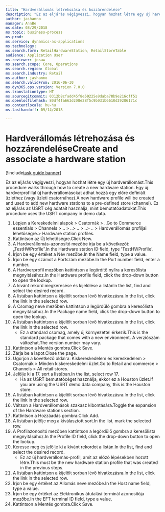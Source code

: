 ```yaml
--- 
title: "Hardverállomás létrehozása és hozzárendelése"
description: "Ez az eljárás végigveszi, hogyan hozhat létre egy új hardverállomást."
author: jashanno
manager: AnnBe
ms.date: 08/29/2018
ms.topic: business-process
ms.prod: 
ms.service: dynamics-ax-applications
ms.technology: 
ms.search.form: RetailHardwareStation, RetailStoreTable
audience: Application User
ms.reviewer: josaw
ms.search.scope: Core, Operations
ms.search.region: Global
ms.search.industry: Retail
ms.author: jashanno
ms.search.validFrom: 2016-06-30
ms.dyn365.ops.version: Version 7.0.0
ms.translationtype: HT
ms.sourcegitcommit: 0312b8cfadd45f8e59225e9daba78b9e216cff51
ms.openlocfilehash: 80df4fa663d208e28f5c9b031b6610d29286171c
ms.contentlocale: hu-hu
ms.lasthandoff: 09/14/2018

---
```

# <a name="create-and-associate-a-hardware-station"></a><span data-ttu-id="5638c-103">Hardverállomás létrehozása és hozzárendelése</span><span class="sxs-lookup"><span data-stu-id="5638c-103">Create and associate a hardware station</span></span>

[!include[task guide banner](../includes/task-guide-banner.md)]

<span data-ttu-id="5638c-104">Ez az eljárás végigveszi, hogyan hozhat létre egy új hardverállomást.</span><span class="sxs-lookup"><span data-stu-id="5638c-104">This procedure walks through how to create a new hardware station.</span></span> <span data-ttu-id="5638c-105">Egy új hardverprofillal új hardverállomásokat adhat hozzá egy előre definiált üzlethez (vagy üzleti csatornához).</span><span class="sxs-lookup"><span data-stu-id="5638c-105">A new hardware profile will be created and used to add new hardware stations to a pre-defined store (channel).</span></span> <span data-ttu-id="5638c-106">Ez az eljárás az USRT cég adatait használja, mint bemutatóadatokat.</span><span class="sxs-lookup"><span data-stu-id="5638c-106">This procedure uses the USRT company in demo data.</span></span>

1. <span data-ttu-id="5638c-107">Lépjen a Kereskedelmi alapok > Csatornák > ..</span><span class="sxs-lookup"><span data-stu-id="5638c-107">Go to Commerce essentials > Channels > ..</span></span> <span data-ttu-id="5638c-108">> ..</span><span class="sxs-lookup"><span data-stu-id="5638c-108">> ..</span></span> <span data-ttu-id="5638c-109">> ..</span><span class="sxs-lookup"><span data-stu-id="5638c-109">> ..</span></span> <span data-ttu-id="5638c-110">> Hardverállomás profiljai lehetőségre.</span><span class="sxs-lookup"><span data-stu-id="5638c-110">> Hardware station profiles.</span></span>
2. <span data-ttu-id="5638c-111">Kattintson az Új lehetőségre.</span><span class="sxs-lookup"><span data-stu-id="5638c-111">Click New.</span></span>
3. <span data-ttu-id="5638c-112">A Hardverállomás-azonosító mezőbe írja be a következőt: „TestHWProfile”.</span><span class="sxs-lookup"><span data-stu-id="5638c-112">In the Hardware station ID field, type 'TestHWProfile'.</span></span>
4. <span data-ttu-id="5638c-113">Írjon be egy értéket a Név mezőbe.</span><span class="sxs-lookup"><span data-stu-id="5638c-113">In the Name field, type a value.</span></span>
5. <span data-ttu-id="5638c-114">Írjon be egy számot a Portszám mezőbe.</span><span class="sxs-lookup"><span data-stu-id="5638c-114">In the Port number field, enter a number.</span></span>
6. <span data-ttu-id="5638c-115">A Hardverprofil mezőben kattintson a legördítő nyílra a keresőlista megnyitásához.</span><span class="sxs-lookup"><span data-stu-id="5638c-115">In the Hardware profile field, click the drop-down button to open the lookup.</span></span>
7. <span data-ttu-id="5638c-116">A kívánt rekord megkeresése és kijelölése a listán</span><span class="sxs-lookup"><span data-stu-id="5638c-116">In the list, find and select the desired record.</span></span>
8. <span data-ttu-id="5638c-117">A listában kattintson a kijelölt sorban lévő hivatkozásra.</span><span class="sxs-lookup"><span data-stu-id="5638c-117">In the list, click the link in the selected row.</span></span>
9. <span data-ttu-id="5638c-118">A Csomag neve mezőben kattintson a legördülő gombra a keresőlista megnyitásához.</span><span class="sxs-lookup"><span data-stu-id="5638c-118">In the Package name field, click the drop-down button to open the lookup.</span></span>
10. <span data-ttu-id="5638c-119">A listában kattintson a kijelölt sorban lévő hivatkozásra.</span><span class="sxs-lookup"><span data-stu-id="5638c-119">In the list, click the link in the selected row.</span></span>
    * <span data-ttu-id="5638c-120">Ez a standard csomag, amely új környezettel érkezik.</span><span class="sxs-lookup"><span data-stu-id="5638c-120">This is the standard package that comes with a new environment.</span></span> <span data-ttu-id="5638c-121">A verziószám változhat.</span><span class="sxs-lookup"><span data-stu-id="5638c-121">The version number may vary.</span></span>  
11. <span data-ttu-id="5638c-122">Kattintson a Mentés gombra.</span><span class="sxs-lookup"><span data-stu-id="5638c-122">Click Save.</span></span>
12. <span data-ttu-id="5638c-123">Zárja be a lapot.</span><span class="sxs-lookup"><span data-stu-id="5638c-123">Close the page.</span></span>
13. <span data-ttu-id="5638c-124">Ugorjon a következő oldalra: Kiskereskedelem és kereskedelem > Csatornák > Minden kiskereskedelmi üzlet.</span><span class="sxs-lookup"><span data-stu-id="5638c-124">Go to Retail and commerce > Channels > All retail stores.</span></span>
14. <span data-ttu-id="5638c-125">Jelölje ki a 17. sort a listában.</span><span class="sxs-lookup"><span data-stu-id="5638c-125">In the list, select row 17.</span></span>
    * <span data-ttu-id="5638c-126">Ha az USRT bemutatócéget használja, ekkor ez a Houston üzlet.</span><span class="sxs-lookup"><span data-stu-id="5638c-126">If you are using the USRT demo data company, this is the Houston store.</span></span>  
15. <span data-ttu-id="5638c-127">A listában kattintson a kijelölt sorban lévő hivatkozásra.</span><span class="sxs-lookup"><span data-stu-id="5638c-127">In the list, click the link in the selected row.</span></span>
16. <span data-ttu-id="5638c-128">Váltson a Hardverállomások szakasz kibontására.</span><span class="sxs-lookup"><span data-stu-id="5638c-128">Toggle the expansion of the Hardware stations section.</span></span>
17. <span data-ttu-id="5638c-129">Kattintson a Hozzáadás gombra.</span><span class="sxs-lookup"><span data-stu-id="5638c-129">Click Add.</span></span>
18. <span data-ttu-id="5638c-130">A listában jelölje meg a kiválasztott sort.</span><span class="sxs-lookup"><span data-stu-id="5638c-130">In the list, mark the selected row.</span></span>
19. <span data-ttu-id="5638c-131">A Profilazonosító mezőben kattintson a legördülő gombra a keresőlista megnyitásához.</span><span class="sxs-lookup"><span data-stu-id="5638c-131">In the Profile ID field, click the drop-down button to open the lookup.</span></span>
20. <span data-ttu-id="5638c-132">Keresse meg és jelölje ki a kívánt rekordot a listán.</span><span class="sxs-lookup"><span data-stu-id="5638c-132">In the list, find and select the desired record.</span></span>
    * <span data-ttu-id="5638c-133">Ez az új hardverállomás-profil, amit az előző lépésekben hozott létre.</span><span class="sxs-lookup"><span data-stu-id="5638c-133">This must be the new hardware station profile that was created in the previous steps.</span></span>  
21. <span data-ttu-id="5638c-134">A listában kattintson a kijelölt sorban lévő hivatkozásra.</span><span class="sxs-lookup"><span data-stu-id="5638c-134">In the list, click the link in the selected row.</span></span>
22. <span data-ttu-id="5638c-135">Írjon be egy értéket az Állomás neve mezőbe.</span><span class="sxs-lookup"><span data-stu-id="5638c-135">In the Host name field, type a value.</span></span>
23. <span data-ttu-id="5638c-136">Írjon be egy értéket az Elektronikus átutalási terminál azonosítója mezőbe.</span><span class="sxs-lookup"><span data-stu-id="5638c-136">In the EFT terminal ID field, type a value.</span></span>
24. <span data-ttu-id="5638c-137">Kattintson a Mentés gombra.</span><span class="sxs-lookup"><span data-stu-id="5638c-137">Click Save.</span></span>


